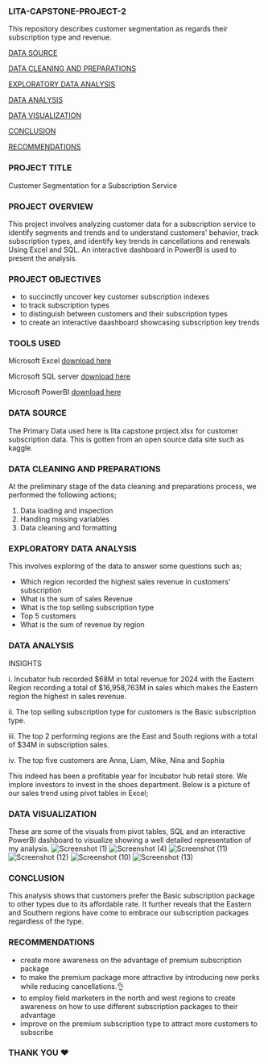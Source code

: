 ### LITA-CAPSTONE-PROJECT-2
This repository describes customer segmentation as regards their subscription type and revenue.

[DATA SOURCE](#data-source)

[DATA CLEANING AND PREPARATIONS](#data-cleaning-and-preparations)

[EXPLORATORY DATA ANALYSIS](#exploratory-data-analysis)

[DATA ANALYSIS](#data-analysis)

[DATA VISUALIZATION](#data-visualization)

[CONCLUSION](#conclusion)

[RECOMMENDATIONS](#recommendations)

### PROJECT TITLE
Customer Segmentation for a Subscription Service
### PROJECT OVERVIEW
This project involves analyzing customer data for a subscription service to identify 
segments and trends and to understand customers' behavior, track subscription types, 
and identify key trends in cancellations and renewals Using Excel and SQL. An interactive dashboard in PowerBI is used to present the analysis.
### PROJECT OBJECTIVES
- to succinctly uncover key customer subscription indexes
- to track subscription types
- to distinguish between customers and their subscription types
- to create an interactive daashboard showcasing subscription key trends
### TOOLS USED
Microsoft Excel
[download here](https://www.microsoft.com)

Microsoft SQL server
[download here](https://www.microsoft.com)

Microsoft PowerBI
[download here](https://www.microsoft.com)

### DATA SOURCE
The Primary Data used here is lita capstone project.xlsx for customer subscription data. This is gotten from an open source data site such as kaggle.
### DATA CLEANING AND PREPARATIONS
At the preliminary stage of the data cleaning and preparations process, we performed the following actions;
1. Data loading and inspection
2. Handling missing variables
3. Data cleaning and formatting
### EXPLORATORY DATA ANALYSIS
This involves exploring of the data to answer some questions such as;
- Which region recorded the highest sales revenue in customers' subscription
- What is the sum of sales Revenue
- What is the top selling subscription type
- Top 5 customers
- What is the sum of revenue by region
### DATA ANALYSIS
INSIGHTS

i. Incubator hub recorded $68M in total revenue for 2024 with the Eastern Region recording a total of $16,958,763M in sales which makes the Eastern region the highest in sales revenue.

ii. The top selling subscription type for customers is the Basic subscription type. 

iii. The top 2 performing regions are the East and South regions with a total of $34M in subscription sales.

iv. The top five customers are  Anna, Liam, Mike, Nina and Sophia

This indeed has been a profitable year for Incubator hub retail store. We implore investors to invest in the shoes department. Below is a picture of our sales trend using pivot tables in Excel;

 
### DATA VISUALIZATION
These are some of the visuals from pivot tables, SQL and an interactive PowerBI dashboard to visualize showing a well detailed representation of my analysis.
![Screenshot (1)](https://github.com/user-attachments/assets/c954733b-9cf6-4c47-af35-8a00b5bde2c2)
![Screenshot (4)](https://github.com/user-attachments/assets/f4d83cd5-36b3-4f32-84f7-f2adec2b5629)
![Screenshot (11)](https://github.com/user-attachments/assets/41d6a2ba-6aec-4bf1-92f4-cb46fadc7fae)
![Screenshot (12)](https://github.com/user-attachments/assets/22cd9973-8a82-43b1-96b2-b69d24471ae2)
![Screenshot (10)](https://github.com/user-attachments/assets/b98c33e6-3e26-458e-bc70-b8e60203bcec)
![Screenshot (13)](https://github.com/user-attachments/assets/47a07ad6-925e-40f5-bab1-fd026a8fa327)
### CONCLUSION
This analysis shows that customers prefer the Basic subscription package to other types due to its affordable rate. It further reveals that the Eastern and Southern regions have come to embrace our subscription packages regardless of the type.
### RECOMMENDATIONS
- create more awareness on the advantage of premium subscription package
- to make the premium package more attractive by introducing new perks while reducing cancellations.👌
- to employ field marketers in the north and west regions to create awareness on how to use different subscription packages to their advantage
- improve on the premium subscription type to attract more customers to subscribe
### THANK YOU ❤️





